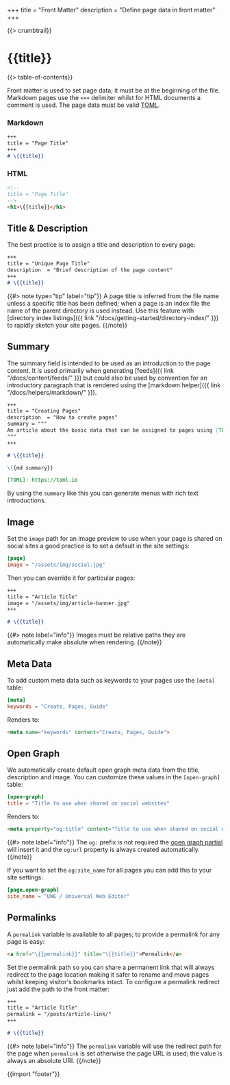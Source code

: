 +++
title = "Front Matter"
description = "Define page data in front matter"
+++

{{> crumbtrail}}

# {{title}}

{{> table-of-contents}}

Front matter is used to set page data; it must be at the beginning of the file. Markdown pages use the `+++` delimiter whilst for HTML documents a comment is used. The page data must be valid [TOML][].

### Markdown

```markdown
+++
title = "Page Title"
+++
# \{{title}}
```

### HTML

```html
<!--
title = "Page Title"
-->
<h1>\{{title}}</h1>
```

## Title & Description

The best practice is to assign a title and description to every page:

```markdown
+++
title = "Unique Page Title"
description  = "Brief description of the page content"
+++
# \{{title}}
```

{{#> note type="tip" label="tip"}}
A page title is inferred from the file name unless a specific title has been defined; when a page is an index file the name of the parent directory is used instead. Use this feature with [directory index listings]({{ link "/docs/getting-started/directory-index/" }}) to rapidly sketch your site pages.
{{/note}}

## Summary

The summary field is intended to be used as an introduction to the page content. It is used primarily when generating [feeds]({{ link "/docs/content/feeds/" }}) but could also be used by convention for an introductory paragraph that is rendered using the [markdown helper]({{ link "/docs/helpers/markdown/" }}).

```markdown
+++
title = "Creating Pages"
description  = "How to create pages"
summary = """
An article about the basic data that can be assigned to pages using [TOML][].
"""
+++

# \{{title}}

\{{md summary}}

[TOML]: https://toml.io
```

By using the `summary` like this you can generate menus with rich text introductions.

## Image

Set the `image` path for an image preview to use when your page is shared on social sites a good practice is to set a default in the site settings:

```toml
[page]
image = "/assets/img/social.jpg"
```

Then you can override it for particular pages:

```markdown
+++
title = "Article Title"
image = "/assets/img/article-banner.jpg"
+++

# \{{title}}
```

{{#> note label="info"}}
Images must be relative paths they are automatically make absolute when rendering.
{{/note}}

## Meta Data

To add custom meta data such as keywords to your pages use the `[meta]` table:

```toml
[meta]
keywords = "Create, Pages, Guide"
```

Renders to:

```html
<meta name="keywords" content="Create, Pages, Guide">
```

## Open Graph

We automatically create default open graph meta data from the title, description and image. You can customize these values in the `[open-graph]` table:


```toml
[open-graph]
title = "Title to use when shared on social websites"
```

Renders to:

```html
<meta property="og:title" content="Title to use when shared on social websites">
```

{{#> note label="info"}}
The `og:` prefix is not required the [open graph partial](https://github.com/uwe-app/plugins/blob/master/std/core/partials/open-graph.hbs) will insert it and the `og:url` property is always created automatically.
{{/note}}

If you want to set the `og:site_name` for all pages you can add this to your site settings:

```toml
[page.open-graph]
site_name = "UWE / Universal Web Editor"
```

## Permalinks

A `permalink` variable is available to all pages; to provide a permalink for any page is easy:

```html
<a href="\{{permalink}}" title="\{{title}}">Permalink</a>
```

Set the permalink path so you can share a permanent link that will always redirect to the page location making it safer to rename and move pages whilst keeping visitor's bookmarks intact. To configure a permalink redirect just add the path to the front matter:

```markdown
+++
title = "Article Title"
permalink = "/posts/article-link/"
+++

# \{{title}}
```

{{#> note label="info"}}
The `permalink` variable will use the redirect path for the page when `permalink` is set otherwise the page URL is used; the value is always an absolute URI.
{{/note}}

{{import "footer"}}

[TOML]: https://toml.io
[Open Graph]: https://ogp.me/
